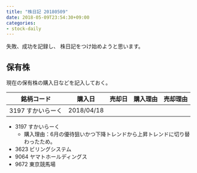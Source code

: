 ```yaml
---
title: "株日記 20180509"
date: 2018-05-09T23:54:30+09:00
categories:
- stock-daily
---
```


失敗、成功を記録し、
株日記をつけ始めようと思います。

<!--more-->

## 保有株

現在の保有株の購入日などを記入しておく。

|銘柄コード|購入日|売却日|購入理由|売却理由|
|---|---|---|---|---|
|3197 すかいらーく|2018/04/18||

- 3197 すかいらーく
  - 購入理由：6月の優待狙いかつ下降トレンドから上昇トレンドに切り替わったため。
- 3623 ビリングシステム
- 9064 ヤマトホールディングス
- 9672 東京競馬場
